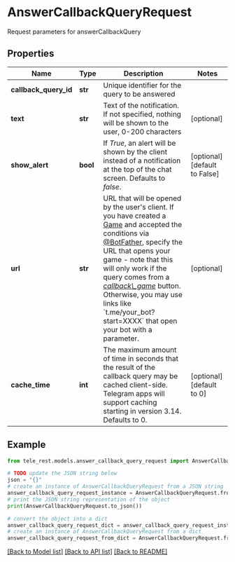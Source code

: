 # AnswerCallbackQueryRequest

Request parameters for answerCallbackQuery

## Properties

Name | Type | Description | Notes
------------ | ------------- | ------------- | -------------
**callback_query_id** | **str** | Unique identifier for the query to be answered | 
**text** | **str** | Text of the notification. If not specified, nothing will be shown to the user, 0-200 characters | [optional] 
**show_alert** | **bool** | If *True*, an alert will be shown by the client instead of a notification at the top of the chat screen. Defaults to *false*. | [optional] [default to False]
**url** | **str** | URL that will be opened by the user&#39;s client. If you have created a [Game](https://core.telegram.org/bots/api/#game) and accepted the conditions via [@BotFather](https://t.me/botfather), specify the URL that opens your game - note that this will only work if the query comes from a [*callback\\_game*](https://core.telegram.org/bots/api/#inlinekeyboardbutton) button.    Otherwise, you may use links like &#x60;t.me/your_bot?start&#x3D;XXXX&#x60; that open your bot with a parameter. | [optional] 
**cache_time** | **int** | The maximum amount of time in seconds that the result of the callback query may be cached client-side. Telegram apps will support caching starting in version 3.14. Defaults to 0. | [optional] [default to 0]

## Example

```python
from tele_rest.models.answer_callback_query_request import AnswerCallbackQueryRequest

# TODO update the JSON string below
json = "{}"
# create an instance of AnswerCallbackQueryRequest from a JSON string
answer_callback_query_request_instance = AnswerCallbackQueryRequest.from_json(json)
# print the JSON string representation of the object
print(AnswerCallbackQueryRequest.to_json())

# convert the object into a dict
answer_callback_query_request_dict = answer_callback_query_request_instance.to_dict()
# create an instance of AnswerCallbackQueryRequest from a dict
answer_callback_query_request_from_dict = AnswerCallbackQueryRequest.from_dict(answer_callback_query_request_dict)
```
[[Back to Model list]](../README.md#documentation-for-models) [[Back to API list]](../README.md#documentation-for-api-endpoints) [[Back to README]](../README.md)


